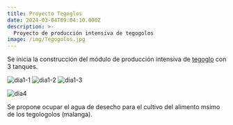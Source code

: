 ```yaml
---
title: Proyecto Tegoglos
date: 2024-03-04T09:04:10.000Z
description: >-
  Proyecto de producción intensiva de tegogolos
image: /img/Tegogolos.jpg
---
```


Se inicia la construcción del módulo de producción intensiva de [tegoglo](https://es.wikipedia.org/wiki/Pomacea) con 3 tanques.

![dia1-1](/img/0503-1.jpg) 
![dia1-2](/img/0503-2.jpg)
![dia1-3](/img/0503-3.jpg)

![dia4](/img/0703.jpg)

Se propone ocupar el agua de desecho para el cultivo del alimento msimo de los tegologolos (malanga).
